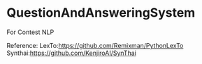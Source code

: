 # QuestionAndAnsweringSystem
For Contest NLP

Reference:
	LexTo:https://github.com/Remixman/PythonLexTo
	Synthai:https://github.com/KenjiroAI/SynThai 
